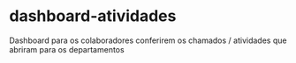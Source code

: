 # dashboard-atividades
Dashboard para os colaboradores conferirem os chamados / atividades que abriram para os departamentos
